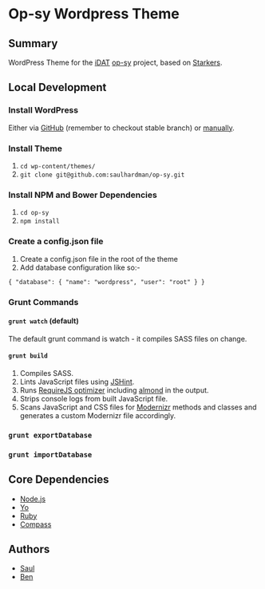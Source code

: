 # Op-sy Wordpress Theme

## Summary

WordPress Theme for the [iDAT](http://i-dat.org) [op-sy](http://op-sy.com) project, based on [Starkers](https://github.com/viewportindustries/starkers).

## Local Development

### Install WordPress

Either via [GitHub](https://github.com/WordPress/WordPress) (remember to checkout stable branch) or [manually](http://wordpress.org/download/).

### Install Theme

1. `cd wp-content/themes/`
2. `git clone git@github.com:saulhardman/op-sy.git`

### Install NPM and Bower Dependencies

1. `cd op-sy`
2. `npm install`

### Create a config.json file

1. Create a config.json file in the root of the theme
2. Add database configuration like so:-

`{
  "database": {
    "name": "wordpress",
    "user": "root"
  }
}`

### Grunt Commands

#### `grunt watch` (default)

The default grunt command is watch - it compiles SASS files on change.

#### `grunt build`

1. Compiles SASS.
2. Lints JavaScript files using [JSHint](http://www.jshint.com/).
3. Runs [RequireJS optimizer](http://requirejs.org/docs/optimization.html) including [almond](https://github.com/jrburke/almond) in the output.
4. Strips console logs from built JavaScript file.
5. Scans JavaScript and CSS files for [Modernizr](http://modernizr.com/) methods and classes and generates a custom Modernizr file accordingly.

### `grunt exportDatabase`

### `grunt importDatabase`

## Core Dependencies

- [Node.js](http://nodejs.org)
- [Yo](http://yeoman.io)
- [Ruby](https://www.ruby-lang.org/en/)
- [Compass](http://compass-style.org)

## Authors

- [Saul](http://github.com/saulhardman)
- [Ben](http://github.com/benashman)